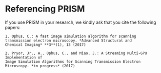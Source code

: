 # Referencing PRISM
If you use PRISM in your research, we kindly ask that you cite the following papers:

	1. Ophus, C.: A fast image simulation algorithm for scanning
	transmission electron microscopy. *Advanced Structural and
	Chemical Imaging* **3**(1), 13 (2017)
	
	2. Pryor, Jr., A., Ophus, C., and Miao, J.: A Streaming Multi-GPU Implementation of
	Image Simulation Algorithms for Scanning Transmission Electron Microscopy. *in progress* (2017)
	